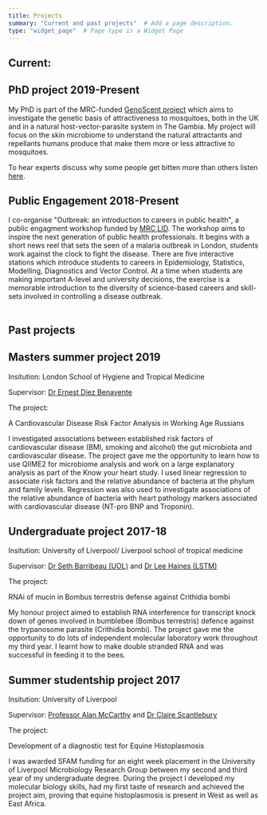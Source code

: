 ```yaml
---
title: Projects
summary: "Current and past projects"  # Add a page description.
type: "widget_page"  # Page type is a Widget Page
---
```


## **Current:**
## **PhD project 2019-Present**

My PhD is part of the MRC-funded [GenoScent project](https://www.lshtm.ac.uk/research/centres-projects-groups/genoscent) which aims to investigate the genetic basis of attractiveness to mosquitoes, both in the UK and in a natural host-vector-parasite system in The Gambia. My project will focus on the skin microbiome to understand the natural attractants and repellants humans produce that make them more or less attractive to mosquitoes.

To hear experts discuss why some people get bitten more than others listen [here](https://www.bbc.co.uk/sounds/play/w3csz1vc).

## **Public Engagement 2018-Present**

I co-organise "Outbreak: an introduction to careers in public health", a public engagment workshop funded by [MRC LID](https://mrc-lid.lshtm.ac.uk). The workshop aims to inspire the next generation of public health professionals. It begins with a short news reel that sets the seen of a malaria outbreak in London, students work against the clock to fight the disease. There are five interactive stations which introduce students to careers in Epidemiology, Statistics, Modelling, Diagnostics and Vector Control. At a time when students are making important A-level and university decisions, the exercise is a memorable introduction to the diversity of science-based careers and skill-sets involved in controlling a disease outbreak.  
<br>
## **Past projects**
## **Masters summer project 2019**

Insitution: London School of Hygiene and Tropical Medicine 

Supervisor: [Dr Ernest Diez Benavente](https://www.lshtm.ac.uk/aboutus/people/diez-benavente.ernest)

The project: 

A Cardiovascular Disease Risk Factor Analysis in Working Age Russians 

I investigated associations between established risk factors of cardiovascular disease (BMI, smoking and alcohol) the gut microbiota and cardiovascular disease. The project gave me the opportunity to learn how to use QIIME2 for microbiome analysis and work on a large explanatory analysis as part of the Know your heart study. I used linear regression to associate risk factors and the relative abundance of bacteria at the phylum and family levels. Regression was also used to investigate associations of the relative abundance of bacteria with heart pathology markers associated with cardiovascular disease (NT-pro BNP and Troponin). 


## **Undergraduate project 2017-18**

Insitution: University of Liverpool/ Liverpool school of tropical medicine

Supervisor: [Dr Seth Barribeau (UOL)](http://seth.barribeau.com/home/) and [Dr Lee Haines (LSTM)](https://www.lstmed.ac.uk/about/people/dr-lee-haines)

The project: 

RNAi of mucin in Bombus terrestris defense against Crithidia bombi

My honour project aimed to establish RNA interference for transcript knock down of genes involved in bumblebee (Bombus terrestris) defence against the trypanosome parasite (Crithidia bombi). The project gave me the opportunity to do lots of independent molecular laboratory work throughout my third year. I learnt how to make double stranded RNA and was successful in feeding it to the bees. 


## **Summer studentship project 2017**

Insitution: University of Liverpool

Supervisor: [Professor Alan McCarthy](https://www.liverpool.ac.uk/integrative-biology/staff/alan-mccarthy/) and [Dr Claire Scantlebury](https://www.liverpool.ac.uk/integrative-biology/staff/claire-scantlebury/)

The project: 

Development of a diagnostic test for Equine Histoplasmosis

I was awarded SFAM funding for an eight week placement in the University of Liverpool Microbiology Research Group between my second and third year of my undergraduate degree. During the project I developed my molecular biology skills, had my first taste of research and achieved the project aim, proving that equine histoplasmosis is present in West as well as East Africa. 

